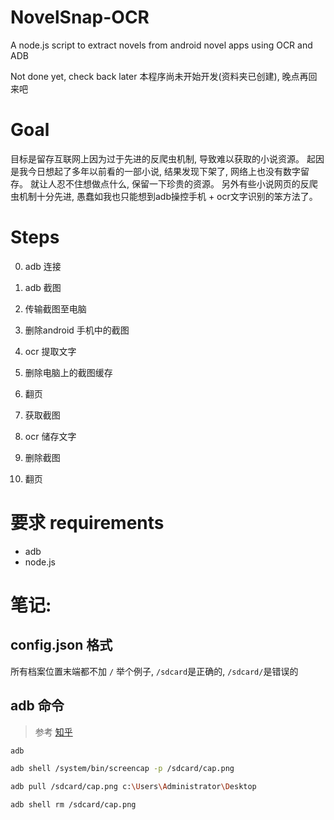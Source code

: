 # NovelSnap-OCR
A node.js script to extract novels from android novel apps using OCR and ADB

Not done yet, check back later
本程序尚未开始开发(资料夹已创建), 晚点再回来吧


# Goal
目标是留存互联网上因为过于先进的反爬虫机制, 导致难以获取的小说资源。
起因是我今日想起了多年以前看的一部小说, 结果发现下架了, 网络上也没有数字留存。
就让人忍不住想做点什么, 保留一下珍贵的资源。
另外有些小说网页的反爬虫机制十分先进, 愚蠢如我也只能想到adb操控手机 + ocr文字识别的笨方法了。



# Steps
0. adb 连接
1. adb 截图
2. 传输截图至电脑
3. 删除android 手机中的截图
4. ocr 提取文字
5. 删除电脑上的截图缓存
6. 翻页

1. 获取截图
2. ocr 储存文字
3. 删除截图
4. 翻页

# 要求 requirements
- adb
- node.js

# 笔记:

## config.json 格式
所有档案位置末端都不加 `/`
举个例子, `/sdcard`是正确的, `/sdcard/`是错误的

## adb 命令
> 参考 [知乎](https://zhuanlan.zhihu.com/p/290670672)

~~~ sh
adb

adb shell /system/bin/screencap -p /sdcard/cap.png

adb pull /sdcard/cap.png c:\Users\Administrator\Desktop

adb shell rm /sdcard/cap.png
~~~





